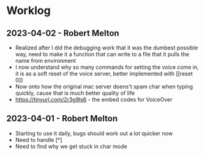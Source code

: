 Worklog
=======
2023-04-02 - Robert Melton
--------------------------
 - Realized after I did the debugging work that it was the dumbest 
   possible way, need to make it a function that can write to a file 
   that it pulls the name from environment
 - I now understand why so many commands for setting the voice come 
   in, it is as a soft reset of the voice server, better implemented
   with [[reset 0]] 
 - Now onto how the original mac server doens't spam char when typing
   quickly, cause that is much better quality of life
 - https://tinyurl.com/2r3g9ls6 - the embed codes for VoiceOver

2023-04-01 - Robert Melton
--------------------------
 - Starting to use it daily, bugs should work out a lot quicker now
 - Need to handle [*]
 - Need to find why we get stuck in char mode 
